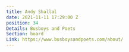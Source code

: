 ```yaml
---
title: Andy Shallal
date: 2021-11-11 17:29:00 Z
position: 34
Details: Busboys and Poets
Section: board
Link: https://www.busboysandpoets.com/about/
---
```


